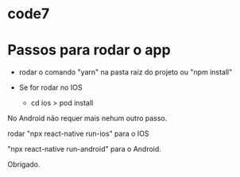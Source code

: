 # code7

# Passos para rodar o app

- rodar o comando "yarn" na pasta raiz do projeto ou "npm install"

- Se for rodar no IOS
  - cd ios > pod install
  
 No Android não requer mais nehum outro passo.
 
 
rodar "npx react-native run-ios" para o IOS 

"npx react-native run-android" para o Android.

Obrigado.
